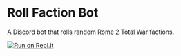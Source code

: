 # Roll Faction Bot

A Discord bot that rolls random Rome 2 Total War factions.

[![Run on Repl.it](https://repl.it/badge/github/kanderdev/roll-faction-bot)](https://repl.it/github/kanderdev/roll-faction-bot)